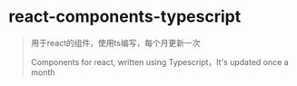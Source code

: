 # react-components-typescript

> 用于react的组件，使用ts编写，每个月更新一次
> 
> Components for react, written using Typescript，It's updated once a month







